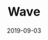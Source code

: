 ---
title: "Wave"
date: "2019-09-03"
description: "The obligatory noise displacement sketch. Still pretty proud of this one."
image: "./wave.png"
github: "https://github.com/DriesCruyskens/wave"
url: "https://waves-kappa.now.sh"
---
